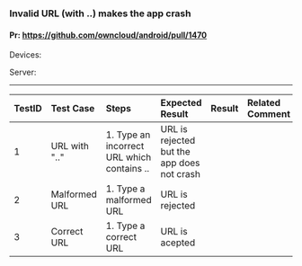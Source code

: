 ###  Invalid URL (with ..) makes the app crash 

#### Pr: https://github.com/owncloud/android/pull/1470

Devices:

Server:


---

 
TestID | Test Case | Steps | Expected Result | Result | Related Comment
:------------ | :------------- | :------------- | :-------------- | :----- | :------
| 1 | URL with ".."   |  1. Type an incorrect URL which contains .. |  URL is rejected but the app does not crash  |
| 2 | Malformed URL |  1. Type a malformed URL |  URL is rejected  |
| 3 | Correct URL |  1. Type a correct URL |  URL is acepted  |
